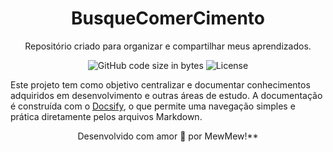 <h1 align="center"> BusqueComerCimento </h1>

<p align="center">  
  Repositório criado para organizar e compartilhar meus aprendizados.  
</p>


<p align="center">
  <img alt="GitHub code size in bytes" src="https://img.shields.io/github/languages/code-size/mewmewdevart/BusqueComerCimento?color=4971FF" />
  <img alt="License" src="https://img.shields.io/github/license/mewmewdevart/BusqueComerCimento?color=4971FF" />
</p>


Este projeto tem como objetivo centralizar e documentar conhecimentos adquiridos em desenvolvimento e outras áreas de estudo. A documentação é construída com o [Docsify](https://docsify.js.org/), o que permite uma navegação simples e prática diretamente pelos arquivos Markdown.

<p align="center">  
  Desenvolvido com amor 💙 por MewMew!**  
</p>
